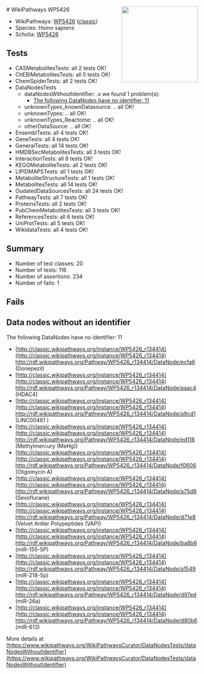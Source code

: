 <img style="float: right; width: 200px" src="https://upload.wikimedia.org/wikipedia/commons/thumb/8/83/Wplogo_with_text_500.png/640px-Wplogo_with_text_500.png" />
# WikiPathways WP5426

* WikiPathways: [WP5426](https://wikipathways.org/pathways/WP5426) ([classic](https://classic.wikipathways.org/instance/WP5426))
* Species: Homo sapiens
* Scholia: [WP5426](https://scholia.toolforge.org/wikipathways/WP5426)
## Tests
* CASMetabolitesTests: all 2 tests OK!
* ChEBIMetabolitesTests: all 5 tests OK!
* ChemSpiderTests: all 2 tests OK!
* DataNodesTests
    * dataNodesWithoutIdentifier: .x we found 1 problem(s):
        * [The following DataNodes have no identifier: 11](#8792c491)
    * unknownTypes_knownDatasource: .. all OK!
    * unknownTypes: .. all OK!
    * unknownTypes_Reactome: .. all OK!
    * otherDataSource: .. all OK!
* EnsemblTests: all 4 tests OK!
* GeneTests: all 4 tests OK!
* GeneralTests: all 14 tests OK!
* HMDBSecMetabolitesTests: all 3 tests OK!
* InteractionTests: all 8 tests OK!
* KEGGMetaboliteTests: all 2 tests OK!
* LIPIDMAPSTests: all 1 tests OK!
* MetaboliteStructureTests: all 1 tests OK!
* MetabolitesTests: all 14 tests OK!
* OudatedDataSourcesTests: all 24 tests OK!
* PathwayTests: all 7 tests OK!
* ProteinsTests: all 2 tests OK!
* PubChemMetabolitesTests: all 3 tests OK!
* ReferencesTests: all 6 tests OK!
* UniProtTests: all 5 tests OK!
* WikidataTests: all 4 tests OK!


## Summary

* Number of test classes: 20
* Number of tests: 116
* Number of assertions: 234
* Number of fails: 1

## Fails

<a name="8792c491" />

## Data nodes without an identifier

The following DataNodes have no identifier: 11

* [http://classic.wikipathways.org/instance/WP5426_r134414](http://classic.wikipathways.org/instance/WP5426_r134414) http://rdf.wikipathways.org/Pathway/WP5426_r134414/DataNode/ecfa6 (Donepezil)
* [http://classic.wikipathways.org/instance/WP5426_r134414](http://classic.wikipathways.org/instance/WP5426_r134414) http://rdf.wikipathways.org/Pathway/WP5426_r134414/DataNode/aaac4 (HDAC4)
* [http://classic.wikipathways.org/instance/WP5426_r134414](http://classic.wikipathways.org/instance/WP5426_r134414) http://rdf.wikipathways.org/Pathway/WP5426_r134414/DataNode/a9cd1 (LINC00461 )
* [http://classic.wikipathways.org/instance/WP5426_r134414](http://classic.wikipathways.org/instance/WP5426_r134414) http://rdf.wikipathways.org/Pathway/WP5426_r134414/DataNode/ed118 (Methylmercury (MeHg))
* [http://classic.wikipathways.org/instance/WP5426_r134414](http://classic.wikipathways.org/instance/WP5426_r134414) http://rdf.wikipathways.org/Pathway/WP5426_r134414/DataNode/f0606 (Oligomycin A)
* [http://classic.wikipathways.org/instance/WP5426_r134414](http://classic.wikipathways.org/instance/WP5426_r134414) http://rdf.wikipathways.org/Pathway/WP5426_r134414/DataNode/a75d8 (Sevoflurane)
* [http://classic.wikipathways.org/instance/WP5426_r134414](http://classic.wikipathways.org/instance/WP5426_r134414) http://rdf.wikipathways.org/Pathway/WP5426_r134414/DataNode/d71e8 (Velvet Antler Polypeptides (VAP))
* [http://classic.wikipathways.org/instance/WP5426_r134414](http://classic.wikipathways.org/instance/WP5426_r134414) http://rdf.wikipathways.org/Pathway/WP5426_r134414/DataNode/ba8b6 (miR-155-5P)
* [http://classic.wikipathways.org/instance/WP5426_r134414](http://classic.wikipathways.org/instance/WP5426_r134414) http://rdf.wikipathways.org/Pathway/WP5426_r134414/DataNode/a1549 (miR-218-5p)
* [http://classic.wikipathways.org/instance/WP5426_r134414](http://classic.wikipathways.org/instance/WP5426_r134414) http://rdf.wikipathways.org/Pathway/WP5426_r134414/DataNode/d97ed (miR-26a)
* [http://classic.wikipathways.org/instance/WP5426_r134414](http://classic.wikipathways.org/instance/WP5426_r134414) http://rdf.wikipathways.org/Pathway/WP5426_r134414/DataNode/d80b6 (miR-613)


More details at [https://www.wikipathways.org/WikiPathwaysCurator/DataNodesTests/dataNodesWithoutIdentifier](https://www.wikipathways.org/WikiPathwaysCurator/DataNodesTests/dataNodesWithoutIdentifier)

